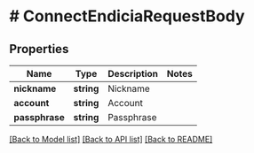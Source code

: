 # # ConnectEndiciaRequestBody

## Properties

Name | Type | Description | Notes
------------ | ------------- | ------------- | -------------
**nickname** | **string** | Nickname | 
**account** | **string** | Account | 
**passphrase** | **string** | Passphrase | 

[[Back to Model list]](../../README.md#documentation-for-models) [[Back to API list]](../../README.md#documentation-for-api-endpoints) [[Back to README]](../../README.md)


